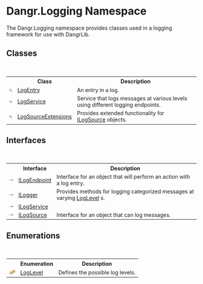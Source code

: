 # Dangr.Logging Namespace
 

The Dangr.Logging namespace provides classes used in a logging framework for use with DangrLib.


## Classes
&nbsp;<table><tr><th></th><th>Class</th><th>Description</th></tr><tr><td>![Public class](media/pubclass.gif "Public class")</td><td><a href="T_Dangr_Logging_LogEntry">LogEntry</a></td><td>
An entry in a log.</td></tr><tr><td>![Public class](media/pubclass.gif "Public class")</td><td><a href="T_Dangr_Logging_LogService">LogService</a></td><td>
Service that logs messages at various levels using different logging endpoints.</td></tr><tr><td>![Public class](media/pubclass.gif "Public class")</td><td><a href="T_Dangr_Logging_LogSourceExtensions">LogSourceExtensions</a></td><td>
Provides extended functionality for <a href="T_Dangr_Logging_ILogSource">ILogSource</a> objects.</td></tr></table>

## Interfaces
&nbsp;<table><tr><th></th><th>Interface</th><th>Description</th></tr><tr><td>![Public interface](media/pubinterface.gif "Public interface")</td><td><a href="T_Dangr_Logging_ILogEndpoint">ILogEndpoint</a></td><td>
Interface for an object that will perform an action with a log entry.</td></tr><tr><td>![Public interface](media/pubinterface.gif "Public interface")</td><td><a href="T_Dangr_Logging_ILogger">ILogger</a></td><td>
Provides methods for logging categorized messages at varying <a href="T_Dangr_Logging_LogLevel">LogLevel</a> s.</td></tr><tr><td>![Public interface](media/pubinterface.gif "Public interface")</td><td><a href="T_Dangr_Logging_ILogService">ILogService</a></td><td></td></tr><tr><td>![Public interface](media/pubinterface.gif "Public interface")</td><td><a href="T_Dangr_Logging_ILogSource">ILogSource</a></td><td>
Interface for an object that can log messages.</td></tr></table>

## Enumerations
&nbsp;<table><tr><th></th><th>Enumeration</th><th>Description</th></tr><tr><td>![Public enumeration](media/pubenumeration.gif "Public enumeration")</td><td><a href="T_Dangr_Logging_LogLevel">LogLevel</a></td><td>
Defines the possible log levels.</td></tr></table>&nbsp;

